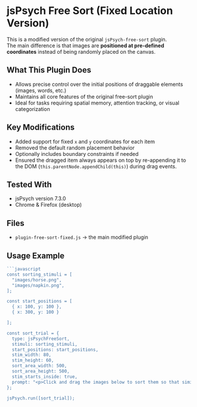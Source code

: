 # jsPsych Free Sort (Fixed Location Version)

This is a modified version of the original `jsPsych-free-sort` plugin.  
The main difference is that images are **positioned at pre-defined coordinates** instead of being randomly placed on the canvas.

## What This Plugin Does

- Allows precise control over the initial positions of draggable elements (images, words, etc.)
- Maintains all core features of the original free-sort plugin
- Ideal for tasks requiring spatial memory, attention tracking, or visual categorization

## Key Modifications

- Added support for fixed `x` and `y` coordinates for each item
- Removed the default random placement behavior
- Optionally includes boundary constraints if needed
- Ensured the dragged item always appears on top by re-appending it to the DOM (`this.parentNode.appendChild(this)`) during drag events.

## Tested With

- jsPsych version 7.3.0
- Chrome & Firefox (desktop)

## Files

- `plugin-free-sort-fixed.js` → the main modified plugin

## Usage Example

```javascript
```javascript
const sorting_stimuli = [
  "images/horse.png",   
  "images/napkin.png",   
];

const start_positions = [
  { x: 100, y: 100 },
  { x: 300, y: 100 }

];

const sort_trial = {
  type: jsPsychFreeSort,
  stimuli: sorting_stimuli,
  start_positions: start_positions,
  stim_width: 80,
  stim_height: 60,
  sort_area_width: 500,
  sort_area_height: 500,
  stim_starts_inside: true,
  prompt: "<p>Click and drag the images below to sort them so that similar items are close together.</p>"
};

jsPsych.run([sort_trial]);
